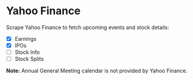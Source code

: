 # Yahoo Finance

Scrape Yahoo Finance to fetch upcoming events and stock details:

- [x] Earnings
- [x] IPOs
- [ ] Stock Info
- [ ] Stock Splits

**Note:** Annual General Meeting calendar is not provided by Yahoo Finance.
